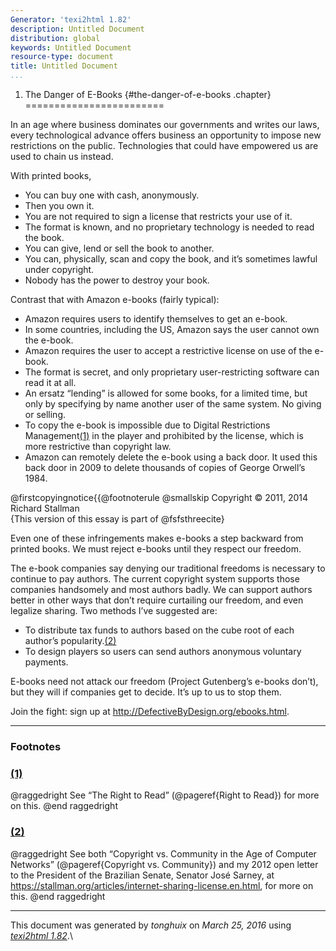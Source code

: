 ```yaml
---
Generator: 'texi2html 1.82'
description: Untitled Document
distribution: global
keywords: Untitled Document
resource-type: document
title: Untitled Document
...
```


1. The Danger of E-Books {#the-danger-of-e-books .chapter}
========================

In an age where business dominates our governments and writes our laws,
every technological advance offers business an opportunity to impose new
restrictions on the public. Technologies that could have empowered us
are used to chain us instead.

With printed books,

-   You can buy one with cash, anonymously.
-   Then you own it.
-   You are not required to sign a license that restricts your use
    of it.
-   The format is known, and no proprietary technology is needed to read
    the book.
-   You can give, lend or sell the book to another.
-   You can, physically, scan and copy the book, and it’s sometimes
    lawful under copyright.
-   Nobody has the power to destroy your book.

Contrast that with Amazon e-books (fairly typical):

-   Amazon requires users to identify themselves to get an e-book.
-   In some countries, including the US, Amazon says the user cannot own
    the e-book.
-   Amazon requires the user to accept a restrictive license on use of
    the e-book.
-   The format is secret, and only proprietary user-restricting software
    can read it at all.
-   An ersatz “lending” is allowed for some books, for a limited time,
    but only by specifying by name another user of the same system. No
    giving or selling.
-   To copy the e-book is impossible due to Digital Restrictions
    Management[(1)](#FOOT1) in the player and prohibited by the license,
    which is more restrictive than copyright law.
-   Amazon can remotely delete the e-book using a back door. It used
    this back door in 2009 to delete thousands of copies of George
    Orwell’s 1984.

@firstcopyingnotice{{@footnoterule @smallskip Copyright © 2011, 2014
Richard Stallman\
 {This version of this essay is part of @fsfsthreecite}

Even one of these infringements makes e-books a step backward from
printed books. We must reject e-books until they respect our freedom.

The e-book companies say denying our traditional freedoms is necessary
to continue to pay authors. The current copyright system supports those
companies handsomely and most authors badly. We can support authors
better in other ways that don’t require curtailing our freedom, and even
legalize sharing. Two methods I’ve suggested are:

-   To distribute tax funds to authors based on the cube root of each
    author’s popularity.[(2)](#FOOT2)
-   To design players so users can send authors anonymous
    voluntary payments.

E-books need not attack our freedom (Project Gutenberg’s e-books don’t),
but they will if companies get to decide. It’s up to us to stop them.

Join the fight: sign up at <http://DefectiveByDesign.org/ebooks.html>.

<div class="footnote">

------------------------------------------------------------------------

### Footnotes

### [(1)](#DOCF1)

@raggedright See “The Right to Read” (@pageref{Right to Read}) for more
on this. @end raggedright

### [(2)](#DOCF2)

@raggedright See both “Copyright vs. Community in the Age of Computer
Networks” (@pageref{Copyright vs. Community}) and my 2012 open letter to
the President of the Brazilian Senate, Senator José Sarney, at
<https://stallman.org/articles/internet-sharing-license.en.html>, for
more on this. @end raggedright

</div>

------------------------------------------------------------------------

This document was generated by *tonghuix* on *March 25, 2016* using
[*texi2html 1.82*](http://www.nongnu.org/texi2html/).\
